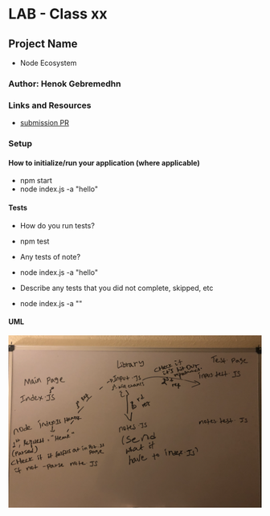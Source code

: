 # LAB - Class xx

## Project Name
* Node Ecosystem

### Author: Henok Gebremedhn

### Links and Resources

- [submission PR](https://github.com/henok-401-javascript/notes/pull/1)


### Setup



#### How to initialize/run your application (where applicable)

* npm start
* node index.js -a "hello"


#### Tests

- How do you run tests?
* npm test 
- Any tests of note?
* node index.js -a "hello"
- Describe any tests that you did not complete, skipped, etc
* node index.js -a ""

#### UML

![](./assets/image/nodeEcoSystem.jpg)